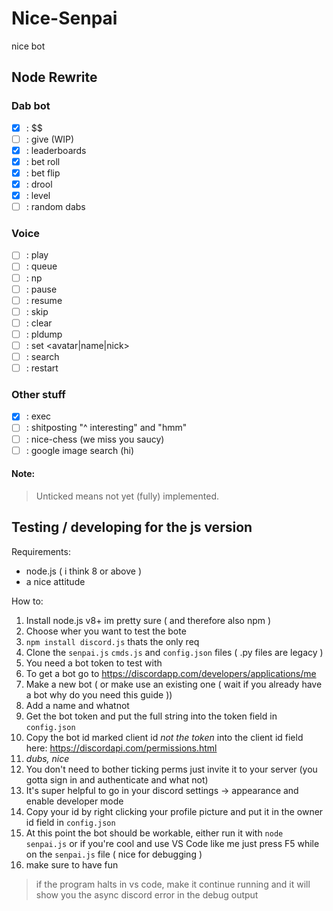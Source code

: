# Nice-Senpai
nice bot

## Node Rewrite
### Dab bot
- [x] : $$
- [ ] : give (WIP)
- [x] : leaderboards
- [x] : bet roll
- [x] : bet flip
- [x] : drool
- [x] : level
- [ ] : random dabs
### Voice
- [ ] : play
- [ ] : queue
- [ ] : np
- [ ] : pause
- [ ] : resume
- [ ] : skip
- [ ] : clear
- [ ] : pldump
- [ ] : set <avatar|name|nick>
- [ ] : search
- [ ] : restart
### Other stuff
- [x] : exec
- [ ] : shitposting "^ interesting" and "hmm"
- [ ] : nice-chess (we miss you saucy)
- [ ] : google image search (hi)
#### Note:
>Unticked means not yet (fully) implemented.

## Testing / developing for the js version
Requirements:
- node.js ( i think 8 or above )
- a nice attitude

How to:
1. Install node.js v8+ im pretty sure ( and therefore also npm )
1. Choose wher you want to test the bote
1. `npm install discord.js` thats the only req
1. Clone the `senpai.js` `cmds.js` and `config.json` files ( .py files are
   legacy )
1. You need a bot token to test with
1. To get a bot go to https://discordapp.com/developers/applications/me
1. Make a new bot ( or make use an existing one ( wait if you already have a
   bot why do you need this guide ))
1. Add a name and whatnot
1. Get the bot token and put the full string into the token field in
   `config.json`
1. Copy the bot id marked client id *not the token* into the client id field
   here: https://discordapi.com/permissions.html
1. *dubs, nice*
1. You don't need to bother ticking perms just invite it to your server (you
   gotta sign in and authenticate and what not)
1. It's super helpful to go in your discord settings -> appearance and enable
   developer mode
1. Copy your id by right clicking your profile picture and put it in the owner
   id field in `config.json`
1. At this point the bot should be workable, either run it with `node
   senpai.js` or if you're cool and use VS Code like me just press F5 while on
   the `senpai.js` file ( nice for debugging )
1. make sure to have fun
>if the program halts in vs code, make it continue running and it will show you
>the async discord error in the debug output
